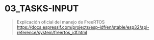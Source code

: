 # 03_TASKS-INPUT

> Explicación oficial del manejo de FreeRTOS https://docs.espressif.com/projects/esp-idf/en/stable/esp32/api-reference/system/freertos_idf.html